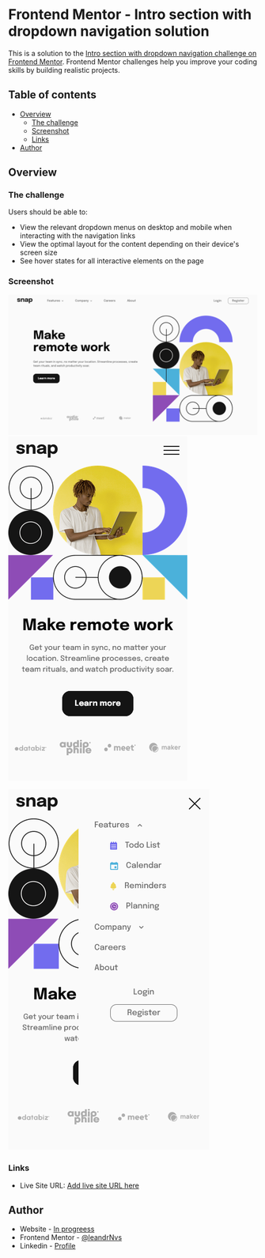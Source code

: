 # Frontend Mentor - Intro section with dropdown navigation solution

This is a solution to the [Intro section with dropdown navigation challenge on Frontend Mentor](https://www.frontendmentor.io/challenges/intro-section-with-dropdown-navigation-ryaPetHE5). Frontend Mentor challenges help you improve your coding skills by building realistic projects.

## Table of contents

- [Overview](#overview)
  - [The challenge](#the-challenge)
  - [Screenshot](#screenshot)
  - [Links](#links)
- [Author](#author)

## Overview

### The challenge

Users should be able to:

- View the relevant dropdown menus on desktop and mobile when interacting with the navigation links
- View the optimal layout for the content depending on their device's screen size
- See hover states for all interactive elements on the page

### Screenshot

![](./desktop.png)
![](./mobile.png)  

![](./menu-mobile.png)

### Links

- Live Site URL: [Add live site URL here](https://your-live-site-url.com)

## Author

- Website - [In progreess](https://www.your-site.com)
- Frontend Mentor - [@leandrNvs](https://www.frontendmentor.io/profile/leandrNvs)
- Linkedin - [Profile](https://www.linkedin.com/in/leandrnvs/)
